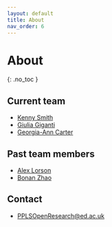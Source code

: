```yaml
---
layout: default
title: About
nav_order: 6
---
```


# About
{: .no_toc }

## Current team

* [Kenny Smith](http://www.lel.ed.ac.uk/~kenny/)
* [Giulia Giganti](https://www.ed.ac.uk/profile/giulia-giganti)
* [Georgia-Ann Carter](https://gacarter.github.io/)

## Past team members

* [Alex Lorson](https://alex-lorson.github.io)
* [Bonan Zhao](https://zhaobn.github.io)

## Contact

* PPLSOpenResearch@ed.ac.uk
